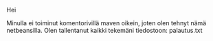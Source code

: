 Hei

Minulla ei toiminut komentorivillä maven oikein, joten olen tehnyt nämä netbeansilla. Olen tallentanut kaikki tekemäni tiedostoon: palautus.txt 
